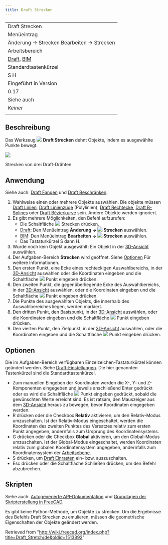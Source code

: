```yaml
---
title: Draft Strecken
---
```

|  |
| --- |
| Draft Strecken |
| Menüeintrag |
| Änderung → Strecken Bearbeiten → Strecken |
| Arbeitsbereich |
| [Draft](/Draft_Workbench/de "Draft Workbench/de"), [BIM](/BIM_Workbench/de "BIM Workbench/de") |
| Standardtastenkürzel |
| S H |
| Eingeführt in Version |
| 0.17 |
| Siehe auch |
| *Keiner* |
|  |

## Beschreibung

Das Werkzeug ![](/images/Draft_Stretch.svg) **Draft Strecken** dehnt Objekte, indem es ausgewählte Punkte bewegt.

![](/images/Draft_Stretch_Example.jpg)

Strecken von drei Draft-Drähten

## Anwendung

Siehe auch: [Draft Fangen](/Draft_Snap/de "Draft Snap/de") und [Draft Beschränken](/Draft_Constrain/de "Draft Constrain/de").

1. Wahlweise einen oder mehrere Objekte auswählen. Die objekte müssen [Draft Linien](/Draft_Line/de "Draft Line/de"), [Draft Linienzüge](/Draft_Wire/de "Draft Wire/de") (Polylinien), [Draft Rechtecke](/Draft_Rectangle/de "Draft Rectangle/de"), [Draft B-Splines](/Draft_BSpline/de "Draft BSpline/de") oder [Draft Bézierkurve](/Draft_BezCurve/de "Draft BezCurve/de") sein. Andere Objekte werden ignoriert.
2. Es gibt mehrere Möglichkeiten, den Befehl aufzurufen:
   * Die Schaltfläche ![](/images/Draft_Stretch.svg) Strecken drücken.
   * [Draft](/Draft_Workbench "Draft Workbench"): Den Menüeintrag **Änderung → ![](/images/Draft_Stretch.svg) Strecken** auswählen.
   * [BIM](/BIM_Workbench "BIM Workbench"): Den Menüeintrag **Bearbeiten → ![](/images/Draft_Stretch.svg) Strecken** auswählen.
   * Das Tastaturkürzel S dann H.
3. Wurde noch kein Objekt ausgewählt: Ein Objekt in der [3D-Ansicht](/3D_view/de "3D view/de") auswählen.
4. Der Aufgaben-Bereich **Strecken** wird geöffnet. Siehe [Optionen](#Optionen) Für weitere Informationen.
5. Den ersten Punkt, eine Ecke eines rechteckigen Auswahlbereichs, in der [3D-Ansicht](/3D_view/de "3D view/de") auswählen oder die Koordinaten eingeben und die Schaltfläche ![](/images/Draft_AddPoint.svg) Punkt eingeben drücken.
6. Den zweiten Punkt, die gegenüberliegende Ecke des Auswahlbereichs, in der [3D-Ansicht](/3D_view/de "3D view/de") auswählen, oder die Koordinaten eingeben und die Schaltfläche ![](/images/Draft_AddPoint.svg) Punkt eingeben drücken.
7. Die Punkte des ausgewählten Objekts, die innerhalb des Auswahlbereiches liegen, werden markiert.
8. Den dritten Punkt, den Basispunkt, in der [3D-Ansicht](/3D_view/de "3D view/de") auswählen, oder die Koordinaten eingeben und die Schaltfläche ![](/images/Draft_AddPoint.svg) Punkt eingeben drücken.
9. Den vierten Punkt, den Zielpunkt, in der [3D-Ansicht](/3D_view/de "3D view/de") auswählen, oder die Koordinaten eingeben und die Schaltfläche ![](/images/Draft_AddPoint.svg) Punkt eingeben drücken.

## Optionen

Die im Aufgaben-Bereich verfügbaren Einzelzeichen-Tastaturkürzel können geändert werden. Siehe [Draft-Einstellungen](/Draft_Preferences/de "Draft Preferences/de"). Die hier genannten Tastenkürzel sind die Standardtastenkürzel.

* Zum manuellen Eingeben der Koordinaten werden die X-, Y- und Z-Komponenten eingegeben und jeweils anschließend Enter gedrückt oder es wird die Schaltfläche ![](/images/Draft_AddPoint.svg) Punkt eingeben gedrückt, sobald die gewünschten Werte erreicht sind. Es ist ratsam, den Mauszeiger aus dem [3D-Ansicht](/3D_view/de "3D view/de") heraus zu bewegen, bevor Koordinaten eingegeben werden.
* R drücken oder die Checkbox **Relativ** aktivieren, um den Relativ-Modus umzuschalten. Ist der Relativ-Modus eingeschaltet, werden die Koordinaten des zweiten Punktes des Versatzes relativ zum ersten Punkt angegeben, andernfalls zum Ursprung des Koordinatensystems.
* G drücken oder die Checkbox **Global** aktivieren, um den Global-Modus umzuschalten. Ist der Global-Modus eingeschaltet, werden Koordinaten relativ zum globalen Koordinatensystem angegeben, andernfalls zum Koordinatensystem der [Arbeitsebene](/Draft_SelectPlane/de "Draft SelectPlane/de").
* S drücken, um [Draft Einrasten](/Draft_Snap/de "Draft Snap/de") ein- bzw. auszuschalten.
* Esc drücken oder die Schaltfläche Schließen drücken, um den Befehl abzubrechen.

## Skripten

Siehe auch: [Autogenerierte API-Dokumentation](https://freecad.github.io/SourceDoc/) und [Grundlagen der Skripterstellung in FreeCAD](/FreeCAD_Scripting_Basics/de "FreeCAD Scripting Basics/de").

Es gibt keine Python-Methode, um Objekte zu strecken. Um die Ergebnisse des Befehls Draft Strecken zu emulieren, müssen die geometrische Eigenschaften der Objekte geändert werden.

Retrieved from "<http://wiki.freecad.org/index.php?title=Draft_Stretch/de&oldid=1513892>"